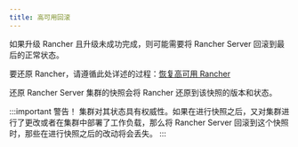 ```yaml
---
title: 高可用回滚
---
```


如果升级 Rancher 且升级未成功完成，则可能需要将 Rancher Server 回滚到最后的正常状态。

要还原 Rancher，请遵循此处详述的过程：[恢复高可用 Rancher](/docs/backups/restorations/ha-restoration/_index)

还原 Rancher Server 集群的快照会将 Rancher 还原到该快照的版本和状态。

:::important 警告！
集群对其状态具有权威性。如果在进行快照之后，又对集群进行了更改或者在集群中部署了工作负载，那么将 Rancher Server 回滚到这个快照时，那些在进行快照之后的改动将会丢失。
:::
